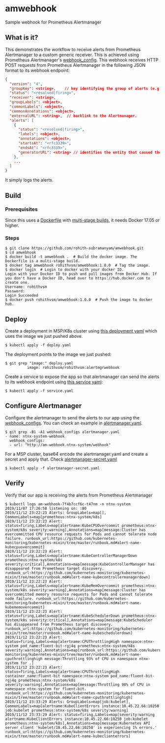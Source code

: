 # amwebhook
Sample webhook for Prometheus Alertmanager

## What is it?
This demonstrates the workflow to receive alerts from Prometheus
Alertmanager to a custom generic receiver. This is achieved using Prometheus
Alertmanager's [webhook_config](https://prometheus.io/docs/alerting/configuration/#webhook_config).
This webhook receives HTTP POST requests from Prometheus Alertmanager in the
following JSON format to its webhook endpoint:
```json
{
  "version": "4",
  "groupKey": <string>,    // key identifying the group of alerts (e.g. to deduplicate)
  "status": "<resolved|firing>",
  "receiver": <string>,
  "groupLabels": <object>,
  "commonLabels": <object>,
  "commonAnnotations": <object>,
  "externalURL": <string>,  // backlink to the Alertmanager.
  "alerts": [
    {
      "status": "<resolved|firing>",
      "labels": <object>,
      "annotations": <object>,
      "startsAt": "<rfc3339>",
      "endsAt": "<rfc3339>",
      "generatorURL": <string> // identifies the entity that caused the alert
    },
    ...
  ]
}
```
It simply logs the alerts.

## Build
### Prerequisites
Since this uses a [Dockerfile](Dockerfile) with [multi-stage builds](https://docs.docker.com/develop/develop-images/multistage-build/), it needs Docker 17.05 or higher.

### Steps
```shell
$ git clone https://github.com/rohith-subramanyam/amwebhook.git
$ cd amwebhook
$ docker build -t amwebhook .  # Build the docker image. The Dockerfile is a multi-stage build.
$ docker tag amwebhook rohithvsm/amwebhook:1.0.0  # Tag the image.
$ docker login  # Login to docker with your docker ID.
Login with your Docker ID to push and pull images from Docker Hub. If you don't have a Docker ID, head over to https://hub.docker.com to create one.
Username: rohithvsm
Password:
Login Succeeded
$ docker push rohithvsm/amwebhook:1.0.0  # Push the image to docker hub.
```

## Deploy
Create a deployment in MSP/K8s cluster using [this deployment yaml](k8s/deploy.yaml) which uses the image we just pushed above.
```shell
$ kubectl apply -f deploy.yaml
```
The deployment points to the image we just pushed:
```shell
$ git grep "image:" deploy.yaml
          image: rohithvsm/rohithvsm:alertmgrwebhook
```
Create a service to expose the app so that alertmanager can send the alerts to its webhook endpoint using [this service yaml](service.yaml):
```shell
$ kubectl apply -f service.yaml
```

## Configure Alertmanager
Configure the alertmanager to send the alerts to our app using the [webhook_configs](https://prometheus.io/docs/alerting/configuration/#webhook_config). You can check an example in [alertmanager.yaml](alertmanager/alertmanager.yaml).
```shell
$ git grep -B1 -A1 webhook_configs alertmanager.yaml
- name: ntnx-system-webhook
  webhook_configs:
  - url: "http://am-webhook.ntnx-system/webhook"
```
For a MSP cluster, base64 encode the alertmanager.yaml and create a secret and apply that. Check [alertmanager-secret.yaml](alertmanager/alertmanager-secret.yaml)
```shell
$ kubectl apply -f alertmanager-secret.yaml
```

## Verify
Verify that our app is receiving the alerts from Prometheus Alertmanager
```shell
$ kubectl logs am-webhook-7f4b7ccf6c-t47nm -n ntnx-system
2019/11/07 17:26:58 listening on: :80
2019/11/12 23:22:23 Alerts: GroupLabels=map[], CommonLabels=map[prometheus:ntnx-system/k8s]
2019/11/12 23:22:23 Alert: status=firing,Labels=map[alertname:KubeCPUOvercommit prometheus:ntnx-system/k8s severity:warning],Annotations=map[message:Cluster has overcommitted CPU resource requests for Pods and cannot tolerate node failure. runbook_url:https://github.com/kubernetes-monitoring/kubernetes-mixin/tree/master/runbook.md#alert-name-kubecpuovercommit]
2019/11/12 23:22:23 Alert: status=firing,Labels=map[alertname:KubeControllerManagerDown prometheus:ntnx-system/k8s severity:critical],Annotations=map[message:KubeControllerManager has disappeared from Prometheus target discovery. runbook_url:https://github.com/kubernetes-monitoring/kubernetes-mixin/tree/master/runbook.md#alert-name-kubecontrollermanagerdown]
2019/11/12 23:22:23 Alert: status=firing,Labels=map[alertname:KubeMemOvercommit prometheus:ntnx-system/k8s severity:warning],Annotations=map[message:Cluster has overcommitted memory resource requests for Pods and cannot tolerate node failure. runbook_url:https://github.com/kubernetes-monitoring/kubernetes-mixin/tree/master/runbook.md#alert-name-kubememovercommit]
2019/11/12 23:22:23 Alert: status=firing,Labels=map[alertname:KubeSchedulerDown prometheus:ntnx-system/k8s severity:critical],Annotations=map[message:KubeScheduler has disappeared from Prometheus target discovery. runbook_url:https://github.com/kubernetes-monitoring/kubernetes-mixin/tree/master/runbook.md#alert-name-kubeschedulerdown]
2019/11/12 23:22:23 Alert: status=firing,Labels=map[alertname:CPUThrottlingHigh namespace:ntnx-system pod_name:fluent-bit-rgj4q prometheus:ntnx-system/k8s severity:warning],Annotations=map[runbook_url:https://github.com/kubernetes-monitoring/kubernetes-mixin/tree/master/runbook.md#alert-name-cputhrottlinghigh message:Throttling 93% of CPU in namespace ntnx-system for .]
2019/11/12 23:22:23 Alert: status=firing,Labels=map[alertname:CPUThrottlingHigh container_name:fluent-bit namespace:ntnx-system pod_name:fluent-bit-rgj4q prometheus:ntnx-system/k8s severity:warning],Annotations=map[message:Throttling 98% of CPU in namespace ntnx-system for fluent-bit. runbook_url:https://github.com/kubernetes-monitoring/kubernetes-mixin/tree/master/runbook.md#alert-name-cputhrottlinghigh]
2019/11/12 23:33:29 Alerts: GroupLabels=map[job:kubelet], CommonLabels=map[alertname:KubeClientErrors instance:10.45.22.66:10250 job:kubelet prometheus:ntnx-system/k8s severity:warning]
2019/11/12 23:33:29 Alert: status=firing,Labels=map[severity:warning alertname:KubeClientErrors instance:10.45.22.66:10250 job:kubelet prometheus:ntnx-system/k8s],Annotations=map[message:Kubernetes API server client 'kubelet/10.45.22.66:10250' is experiencing 1% errors.' runbook_url:https://github.com/kubernetes-monitoring/kubernetes-mixin/tree/master/runbook.md#alert-name-kubeclienterrors]
```
